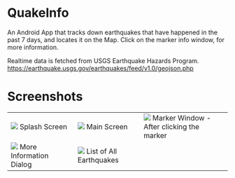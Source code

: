 # QuakeInfo
An Android App that tracks down earthquakes that have happened in the past 7 days, and locates it on the Map.
Click on the marker info window, for more information.

Realtime data is fetched from USGS Earthquake Hazards Program. 
https://earthquake.usgs.gov/earthquakes/feed/v1.0/geojson.php

# Screenshots
<table>
  <tr>
    <td>
      <image src="/docs/images/splash-screen.png" align="top">
        Splash Screen
    </td>
    <td>
      <image src="/docs/images/main-screen.png" align="top">
        Main Screen
    </td>
    <td>
      <image src="/docs/images/marker-window.png" align="top">
        Marker Window - After clicking the marker
    </td>
  </tr>
  <tr>
    <td>
      <image src="/docs/images/more-info.png" align="top">
        More Information Dialog
    </td>
      <td>
      <image src="/docs/images/list-all.png" align="top">
        List of All Earthquakes
    </td>
  </tr>
</table>
